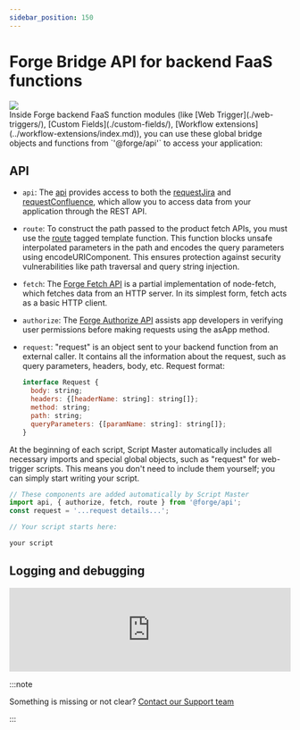 ```yaml
---
sidebar_position: 150
---
```


# Forge Bridge API for backend FaaS functions

<div style={{ display: "flex", gap: "20px", "justify-content": "space-between", "align-content": "center", width: "100%" }}>
  <div><img src={require('./img/back-end-script.png').default} style={{width: 100}} /></div>
  <div>Inside Forge backend FaaS function modules (like [Web Trigger](./web-triggers/), [Custom Fields](./custom-fields/), [Workflow extensions](../workflow-extensions/index.md)), you can use these global  bridge objects and functions from `'@forge/api'` to access your application:</div>
</div>

## API

- `api`: The [api](https://developer.atlassian.com/platform/forge/apis-reference/fetch-api-product.requestjira/) provides access to both the [requestJira](https://developer.atlassian.com/platform/forge/apis-reference/fetch-api-product.requestjira/) and [requestConfluence](https://developer.atlassian.com/platform/forge/apis-reference/fetch-api-product.requestconfluence/), which allow you to access data from your application through the REST API.
 
- `route`: To construct the path passed to the product fetch APIs, you must use the [route](https://developer.atlassian.com/platform/forge/apis-reference/fetch-api-product.requestjira/#path-construction--route-) tagged template function. This function blocks unsafe interpolated parameters in the path and encodes the query parameters using encodeURIComponent. This ensures protection against security vulnerabilities like path traversal and query string injection.

- `fetch`: The [Forge Fetch API](https://developer.atlassian.com/platform/forge/runtime-reference/fetch-api/) is a partial implementation of node-fetch, which fetches data from an HTTP server. In its simplest form, fetch acts as a basic HTTP client.

- `authorize`: The [Forge Authorize API](https://developer.atlassian.com/platform/forge/runtime-reference/authorize-api/) assists app developers in verifying user permissions before making requests using the asApp method. 

- `request`: "request" is an object sent to your backend function from an external caller. It contains all the information about the request, such as query parameters, headers, body, etc.
Request format:

  ```javascript
  interface Request {
    body: string;
    headers: {[headerName: string]: string[]};
    method: string;
    path: string;
    queryParameters: {[paramName: string]: string[]};
  }
  ```

At the beginning of each script, Script Master automatically includes all necessary imports and special global objects, such as "request" for web-trigger scripts. This means you don't need to include them yourself; you can simply start writing your script.

```javascript
// These components are added automatically by Script Master
import api, { authorize, fetch, route } from '@forge/api';
const request = '...request details...';

// Your script starts here:

your script

```

## Logging and debugging

<iframe width="100%" style={{"aspect-ratio": "16 / 9"}} src="https://www.youtube.com/embed/dj7WeGBfl7E" title="YouTube video player" frameborder="0" allow="accelerometer; autoplay; clipboard-write; encrypted-media; gyroscope; picture-in-picture; web-share" referrerpolicy="strict-origin-when-cross-origin" allowfullscreen></iframe>


:::note

Something is missing or not clear? [Contact our Support team](../ask-for-help/)

:::
